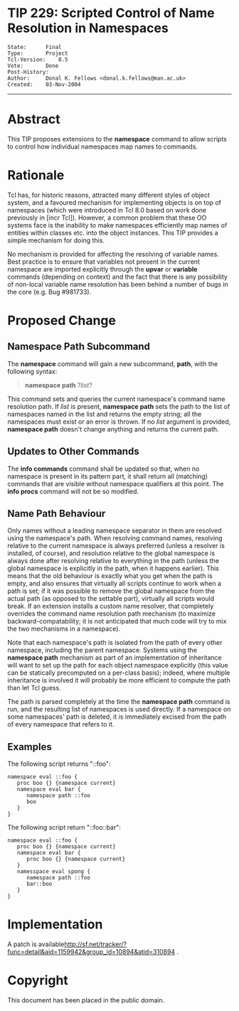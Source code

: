 # TIP 229: Scripted Control of Name Resolution in Namespaces
	State:		Final
	Type:		Project
	Tcl-Version:	8.5
	Vote:		Done
	Post-History:	
	Author:		Donal K. Fellows <donal.k.fellows@man.ac.uk>
	Created:	03-Nov-2004
-----

# Abstract

This TIP proposes extensions to the **namespace** command to allow
scripts to control how individual namespaces map names to commands.

# Rationale

Tcl has, for historic reasons, attracted many different styles of
object system, and a favoured mechanism for implementing objects is on
top of namespaces \(which were introduced in Tcl 8.0 based on work done
previously in [incr Tcl]\).  However, a common problem that these OO
systems face is the inability to make namespaces efficiently map names
of entities within classes etc. into the object instances.  This TIP
provides a simple mechanism for doing this.

No mechanism is provided for affecting the resolving of variable
names. Best practice is to ensure that variables not present in the
current namespace are imported explicitly through the **upvar** or
**variable** commands \(depending on context\) and the fact that there
is any possibility of non-local variable name resolution has been
behind a number of bugs in the core \(e.g. Bug \#981733\).

# Proposed Change

## Namespace Path Subcommand

The **namespace** command will gain a new subcommand, **path**,
with the following syntax:

 > **namespace path** ?_list_?

This command sets and queries the current namespace's command name
resolution path. If _list_ is present, **namespace path** sets the
path to the list of namespaces named in the list and returns the empty
string; all the namespaces must exist or an error is thrown. If no
_list_ argument is provided, **namespace path** doesn't change
anything and returns the current path.

## Updates to Other Commands

The **info commands** command shall be updated so that, when no
namespace is present in its pattern part, it shall return all
\(matching\) commands that are visible without namespace qualifiers at
this point. The **info procs** command will not be so modified.

## Name Path Behaviour

Only names without a leading namespace separator in them are resolved
using the namespace's path. When resolving command names, resolving
relative to the current namespace is always preferred \(unless a
resolver is installed, of course\), and resolution relative to the
global namespace is always done after resolving relative to everything
in the path \(unless the global namespace is explicitly in the path,
when it happens earlier\). This means that the old
behaviour is exactly what you get when the path is empty, and also
ensures that virtually all scripts continue to work when a path is
set; if it was possible to remove the global namespace from the actual
path \(as opposed to the settable part\), virtually all scripts would
break. If an extension installs a custom name resolver, that
completely overrides the command name resolution path mechanism \(to
maximize backward-compatability; it is not anticipated that much code
will try to mix the two mechanisms in a namespace\).

Note that each namespace's path is isolated from the path of every
other namespace, including the parent namespace. Systems using the
**namespace path** mechanism as part of an implementation of
inheritance will want to set up the path for each object namespace
explicitly \(this value can be statically precomputed on a per-class
basis\); indeed, where multiple inheritance is involved it will
probably be more efficient to compute the path than let Tcl guess.

The path is parsed completely at the time the **namespace path**
command is run, and the resulting list of namespaces is used
directly. If a namespace on some namespaces' path is deleted, it is
immediately excised from the path of every namespace that refers to
it.

## Examples

The following script returns "::foo":

	namespace eval ::foo {
	   proc boo {} {namespace current}
	   namespace eval bar {
	      namespace path ::foo
	      boo
	   }
	}

The following script return "::foo::bar":

	namespace eval ::foo {
	   proc boo {} {namespace current}
	   namespace eval bar {
	      proc boo {} {namespace current}
	   }
	   namesspace eval spong {
	      namespace path ::foo
	      bar::boo
	   }
	}

# Implementation

A patch is available<http://sf.net/tracker/?func=detail&aid=1159942&group_id=10894&atid=310894> .

# Copyright

This document has been placed in the public domain.

